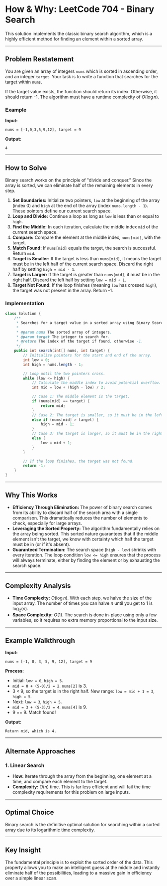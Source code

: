 
# How & Why: LeetCode 704 - Binary Search

This solution implements the classic binary search algorithm, which is a highly efficient method for finding an element within a sorted array.

---

## Problem Restatement

You are given an array of integers `nums` which is sorted in ascending order, and an integer `target`. Your task is to write a function that searches for the target within `nums`.

If the target value exists, the function should return its index. Otherwise, it should return -1. The algorithm must have a runtime complexity of $O(\log n)$.

### Example

**Input:**
```
nums = [-1,0,3,5,9,12], target = 9
```
**Output:**
```
4
```

---

## How to Solve

Binary search works on the principle of "divide and conquer." Since the array is sorted, we can eliminate half of the remaining elements in every step.

1. **Set Boundaries:** Initialize two pointers, `low` at the beginning of the array (index 0) and `high` at the end of the array (index `nums.length - 1`). These pointers define our current search space.
2. **Loop and Divide:** Continue a loop as long as `low` is less than or equal to `high`.
3. **Find the Middle:** In each iteration, calculate the middle index `mid` of the current search space.
4. **Compare:** Compare the element at the middle index, `nums[mid]`, with the target.
5. **Match Found:** If `nums[mid]` equals the target, the search is successful. Return `mid`.
6. **Target is Smaller:** If the target is less than `nums[mid]`, it means the target must be in the left half of the current search space. Discard the right half by setting `high = mid - 1`.
7. **Target is Larger:** If the target is greater than `nums[mid]`, it must be in the right half. Discard the left half by setting `low = mid + 1`.
8. **Target Not Found:** If the loop finishes (meaning `low` has crossed `high`), the target was not present in the array. Return -1.

### Implementation

```java
class Solution {
    /**
     * Searches for a target value in a sorted array using Binary Search.
     *
     * @param nums The sorted array of integers.
     * @param target The integer to search for.
     * @return The index of the target if found, otherwise -1.
     */
    public int search(int[] nums, int target) {
        // Initialize pointers for the start and end of the array.
        int low = 0;
        int high = nums.length - 1;

        // Loop until the two pointers cross.
        while (low <= high) {
            // Calculate the middle index to avoid potential overflow.
            int mid = low + (high - low) / 2;

            // Case 1: The middle element is the target.
            if (nums[mid] == target) {
                return mid;
            }
            // Case 2: The target is smaller, so it must be in the left half.
            else if (nums[mid] > target) {
                high = mid - 1;
            }
            // Case 3: The target is larger, so it must be in the right half.
            else {
                low = mid + 1;
            }
        }

        // If the loop finishes, the target was not found.
        return -1;
    }
}
```

---

## Why This Works

- **Efficiency Through Elimination:** The power of binary search comes from its ability to discard half of the search area with a single comparison. This dramatically reduces the number of elements to check, especially for large arrays.
- **Leveraging the Sorted Property:** The algorithm fundamentally relies on the array being sorted. This sorted nature guarantees that if the middle element isn't the target, we know with certainty which half the target must be in (or if it's absent).
- **Guaranteed Termination:** The search space (`high - low`) shrinks with every iteration. The loop condition `low <= high` ensures that the process will always terminate, either by finding the element or by exhausting the search space.

---

## Complexity Analysis

- **Time Complexity:** $O(\log n)$. With each step, we halve the size of the input array. The number of times you can halve $n$ until you get to 1 is $\log_2(n)$.
- **Space Complexity:** $O(1)$. The search is done in-place using only a few variables, so it requires no extra memory proportional to the input size.

---

## Example Walkthrough

**Input:**
```
nums = [-1, 0, 3, 5, 9, 12], target = 9
```

**Process:**

- Initial: `low = 0`, `high = 5`.
- `mid = 0 + (5-0)/2 = 2`. `nums[2]` is 3.
- 3 < 9, so the target is in the right half. New range: `low = mid + 1 = 3`, `high = 5`.
- Next: `low = 3`, `high = 5`.
- `mid = 3 + (5-3)/2 = 4`. `nums[4]` is 9.
- 9 == 9. Match found!

**Output:**
```
Return mid, which is 4.
```

---

## Alternate Approaches

### 1. Linear Search
   - **How:** Iterate through the array from the beginning, one element at a time, and compare each element to the target.
   - **Complexity:** $O(n)$ time. This is far less efficient and will fail the time complexity requirements for this problem on large inputs.

---

## Optimal Choice

Binary search is the definitive optimal solution for searching within a sorted array due to its logarithmic time complexity.

---

## Key Insight

The fundamental principle is to exploit the sorted order of the data. This property allows you to make an intelligent guess at the middle and instantly eliminate half of the possibilities, leading to a massive gain in efficiency over a simple linear scan.